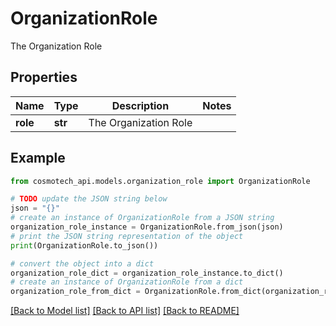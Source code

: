 # OrganizationRole

The Organization Role

## Properties

Name | Type | Description | Notes
------------ | ------------- | ------------- | -------------
**role** | **str** | The Organization Role | 

## Example

```python
from cosmotech_api.models.organization_role import OrganizationRole

# TODO update the JSON string below
json = "{}"
# create an instance of OrganizationRole from a JSON string
organization_role_instance = OrganizationRole.from_json(json)
# print the JSON string representation of the object
print(OrganizationRole.to_json())

# convert the object into a dict
organization_role_dict = organization_role_instance.to_dict()
# create an instance of OrganizationRole from a dict
organization_role_from_dict = OrganizationRole.from_dict(organization_role_dict)
```
[[Back to Model list]](../README.md#documentation-for-models) [[Back to API list]](../README.md#documentation-for-api-endpoints) [[Back to README]](../README.md)


